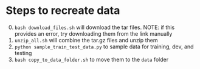 # Steps to recreate data
0. `bash download_files.sh` will download the tar files. NOTE: if this provides an error, try downloading them from the link manually
1. `unzip_all.sh` will combine the tar.gz files and unzip them
3. `python sample_train_test_data.py` to sample data for training, dev, and testing
4. `bash copy_to_data_folder.sh` to move them to the `data` folder
